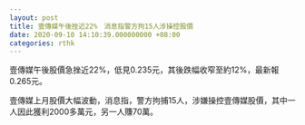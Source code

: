 ```yaml
---
layout: post
title: 壹傳媒午後挫近22%　消息指警方拘15人涉操控股價
date: 2020-09-10 14:10:39.000000000 +08:00
categories: rthk
---
```


壹傳媒午後股價急挫近22%，低見0.235元，其後跌幅收窄至約12%，最新報0.265元。

壹傳媒上月股價大幅波動，消息指，警方拘捕15人，涉嫌操控壹傳媒股價，其中一人因此獲利2000多萬元，另一人賺70萬。
